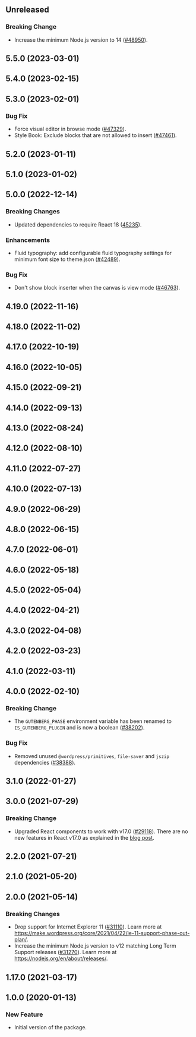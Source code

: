 <!-- Learn how to maintain this file at https://github.com/WordPress/gutenberg/tree/HEAD/packages#maintaining-changelogs. -->

## Unreleased

### Breaking Change

-   Increase the minimum Node.js version to 14 ([#48950](https://github.com/WordPress/gutenberg/pull/48950)).

## 5.5.0 (2023-03-01)

## 5.4.0 (2023-02-15)

## 5.3.0 (2023-02-01)

### Bug Fix

-   Force visual editor in browse mode ([#47329](https://github.com/WordPress/gutenberg/pull/47329)).
-   Style Book: Exclude blocks that are not allowed to insert ([#47461](https://github.com/WordPress/gutenberg/pull/47461)).

## 5.2.0 (2023-01-11)

## 5.1.0 (2023-01-02)

## 5.0.0 (2022-12-14)

### Breaking Changes

-   Updated dependencies to require React 18 ([45235](https://github.com/WordPress/gutenberg/pull/45235)).

### Enhancements

-   Fluid typography: add configurable fluid typography settings for minimum font size to theme.json ([#42489](https://github.com/WordPress/gutenberg/pull/42489)).

### Bug Fix

-   Don't show block inserter when the canvas is view mode ([#46763](https://github.com/WordPress/gutenberg/pull/46763)).


## 4.19.0 (2022-11-16)

## 4.18.0 (2022-11-02)

## 4.17.0 (2022-10-19)

## 4.16.0 (2022-10-05)

## 4.15.0 (2022-09-21)

## 4.14.0 (2022-09-13)

## 4.13.0 (2022-08-24)

## 4.12.0 (2022-08-10)

## 4.11.0 (2022-07-27)

## 4.10.0 (2022-07-13)

## 4.9.0 (2022-06-29)

## 4.8.0 (2022-06-15)

## 4.7.0 (2022-06-01)

## 4.6.0 (2022-05-18)

## 4.5.0 (2022-05-04)

## 4.4.0 (2022-04-21)

## 4.3.0 (2022-04-08)

## 4.2.0 (2022-03-23)

## 4.1.0 (2022-03-11)

## 4.0.0 (2022-02-10)

### Breaking Change

-   The `GUTENBERG_PHASE` environment variable has been renamed to `IS_GUTENBERG_PLUGIN` and is now a boolean ([#38202](https://github.com/WordPress/gutenberg/pull/38202)).

### Bug Fix

-   Removed unused `@wordpress/primitives`, `file-saver` and `jszip` dependencies ([#38388](https://github.com/WordPress/gutenberg/pull/38388)).

## 3.1.0 (2022-01-27)

## 3.0.0 (2021-07-29)

### Breaking Change

-   Upgraded React components to work with v17.0 ([#29118](https://github.com/WordPress/gutenberg/pull/29118)). There are no new features in React v17.0 as explained in the [blog post](https://reactjs.org/blog/2020/10/20/react-v17.html).

## 2.2.0 (2021-07-21)

## 2.1.0 (2021-05-20)

## 2.0.0 (2021-05-14)

### Breaking Changes

-   Drop support for Internet Explorer 11 ([#31110](https://github.com/WordPress/gutenberg/pull/31110)). Learn more at https://make.wordpress.org/core/2021/04/22/ie-11-support-phase-out-plan/.
-   Increase the minimum Node.js version to v12 matching Long Term Support releases ([#31270](https://github.com/WordPress/gutenberg/pull/31270)). Learn more at https://nodejs.org/en/about/releases/.

## 1.17.0 (2021-03-17)

## 1.0.0 (2020-01-13)

### New Feature

-   Initial version of the package.
